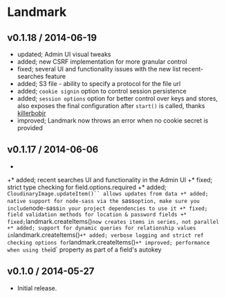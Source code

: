 # Landmark


## v0.1.18 / 2014-06-19

* updated; Admin UI visual tweaks
* added; new CSRF implementation for more granular control
* fixed; several UI and functionality issues with the new list recent-searches feature
* added; S3 file - ability to specify a protocol for the file url
* added; `cookie signin` option to control session persistence
* added; `session options` option for better control over keys and stores, also exposes the final configuration after `start()` is called, thanks [killerbobjr](https://github.com/killerbobjr)
* improved; Landmark now throws an error when no cookie secret is provided


## v0.1.17 / 2014-06-06
 +
 +* added; recent searches UI and functionality in the Admin UI
 +* fixed; strict type checking for field.options.required
 +* added; `CloudinaryImage.updateItem()`` allows updates from data
 +* added; native support for node-sass via the `sass` option, make sure you include `node-sass` in your project dependencies to use it
 +* fixed; field validation methods for location & password fields
 +* fixed; `landmark.createItems()` now creates items in series, not parallel
 +* added; support for dynamic queries for relationship values in `landmark.createItems()`
 +* added; verbose logging and strict ref checking options for `landmark.createItems()`
 +* improved; performance when using the `id` property as part of a field's autokey

## v0.1.0 / 2014-05-27

* Initial release.
